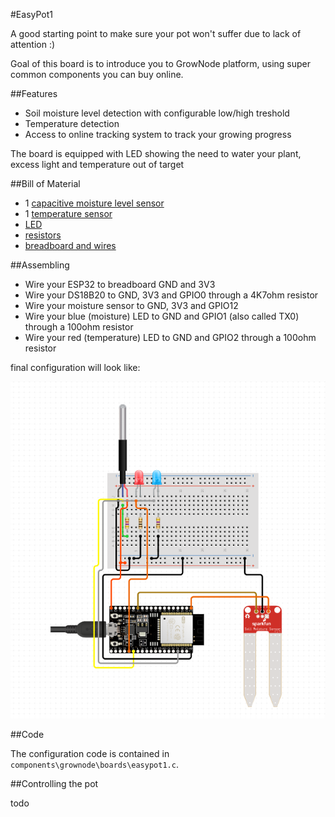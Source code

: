 #EasyPot1

A good starting point to make sure your pot won't suffer due to lack of attention :)

Goal of this board is to introduce you to GrowNode platform, using super common components you can buy online.

##Features

- Soil moisture level detection with configurable low/high treshold
- Temperature detection
- Access to online tracking system to track your growing progress

The board is equipped with LED showing the need to water your plant, excess light and temperature out of target

##Bill of Material

- 1 [capacitive moisture level sensor](https://it.aliexpress.com/item/32864255890.html?spm=a2g0o.search0302.0.0.5c99558eRVKgmF&algo_pvid=fe8b7ef4-2e3a-4970-850d-d82c474e6777&aem_p4p_detail=202201051246061694626298027740030537040&algo_exp_id=fe8b7ef4-2e3a-4970-850d-d82c474e6777-0R)
- 1 [temperature sensor](https://it.aliexpress.com/item/1005001636433931.html?spm=a2g0o.productlist.0.0.2be22a659R9vD1&algo_pvid=29a85c9b-c44a-4d82-88d4-d77f482607d7&aem_p4p_detail=202201051248362525021342591050030527186&algo_exp_id=29a85c9b-c44a-4d82-88d4-d77f482607d7-5&pdp_ext_f=%7B%22sku_id%22%3A%2212000016918505158%22%7D&pdp_pi=-1%3B1.68%3B-1%3BEUR+1.29%40salePrice%3BEUR%3Bsearch-mainSearch)
- [LED](https://it.aliexpress.com/item/32626322055.html?spm=a2g0o.productlist.0.0.637b3bcfbiyAa5&algo_pvid=4d6cd08f-f9b7-4ff3-9a05-e983cb1dd17c&aem_p4p_detail=202201051257527368520968769800030588268&algo_exp_id=4d6cd08f-f9b7-4ff3-9a05-e983cb1dd17c-35&pdp_ext_f=%7B%22sku_id%22%3A%2259399079352%22%7D&pdp_pi=-1%3B3.03%3B-1%3BEUR+0.96%40salePrice%3BEUR%3Bsearch-mainSearch)
- [resistors](https://it.aliexpress.com/item/1005002631550177.html?spm=a2g0o.productlist.0.0.20cdbd970OCIhw&algo_pvid=9eff731c-5630-4da2-8214-68107f77e5b0&aem_p4p_detail=202201051259481008733339598140030601318&algo_exp_id=9eff731c-5630-4da2-8214-68107f77e5b0-0&pdp_ext_f=%7B%22sku_id%22%3A%2212000021480015801%22%7D&pdp_pi=-1%3B1.9%3B-1%3BEUR+0.79%40salePrice%3BEUR%3Bsearch-mainSearch)
- [breadboard and wires](https://it.aliexpress.com/item/4000805673115.html?spm=a2g0o.productlist.0.0.13c056a4HYIA1P&algo_pvid=3b89dd30-2e62-4c5e-9f47-a3d1ba448ff9&aem_p4p_detail=20220116111751259270886284480019365032&algo_exp_id=3b89dd30-2e62-4c5e-9f47-a3d1ba448ff9-14&pdp_ext_f=%7B%22sku_id%22%3A%2210000008092850406%22%7D&pdp_pi=-1%3B0.87%3B-1%3BEUR+0.59%40salePrice%3BEUR%3Bsearch-mainSearch)

##Assembling

- Wire your ESP32 to breadboard GND and 3V3
- Wire your DS18B20 to GND, 3V3 and GPIO0 through a 4K7ohm resistor
- Wire your moisture sensor to GND, 3V3 and GPIO12 
- Wire your blue (moisture) LED to GND and GPIO1 (also called TX0) through a 100ohm resistor
- Wire your red (temperature) LED to GND and GPIO2 through a 100ohm resistor

final configuration will look like:

![board](resources/images/board_easypot1_wiring.png)

##Code

The configuration code is contained in `components\grownode\boards\easypot1.c`.

##Controlling the pot

todo